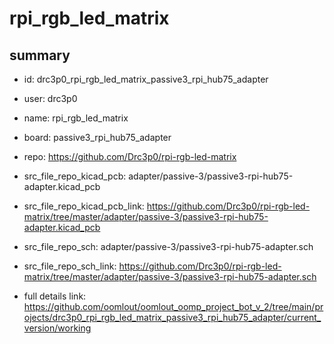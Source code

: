 # rpi_rgb_led_matrix
 
## summary 
* id: drc3p0_rpi_rgb_led_matrix_passive3_rpi_hub75_adapter
* user: drc3p0
* name: rpi_rgb_led_matrix
* board: passive3_rpi_hub75_adapter
* repo: https://github.com/Drc3p0/rpi-rgb-led-matrix
* src_file_repo_kicad_pcb: adapter/passive-3/passive3-rpi-hub75-adapter.kicad_pcb
* src_file_repo_kicad_pcb_link: https://github.com/Drc3p0/rpi-rgb-led-matrix/tree/master/adapter/passive-3/passive3-rpi-hub75-adapter.kicad_pcb


* src_file_repo_sch: adapter/passive-3/passive3-rpi-hub75-adapter.sch
* src_file_repo_sch_link: https://github.com/Drc3p0/rpi-rgb-led-matrix/tree/master/adapter/passive-3/passive3-rpi-hub75-adapter.sch
* full details link: https://github.com/oomlout/oomlout_oomp_project_bot_v_2/tree/main/projects/drc3p0_rpi_rgb_led_matrix_passive3_rpi_hub75_adapter/current_version/working  






